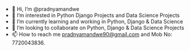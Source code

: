 - 👋 Hi, I’m @pradnyamandwe 
- 👀 I’m interested in Python Django Projects and Data Science Projects
- 🌱 I’m currently learning and working in Python, Django & Data Science 
- 💞️ I’m looking to collaborate on Python, Django & Data Science Projects
- 📫 How to reach me pradnyamandwe90@gmail.com and Mob No: 7720043836.

<!---
pradnyamandwe/pradnyamandwe is a ✨ special ✨ repository because its `README.md` (this file) appears on your GitHub profile.
You can click the Preview link to take a look at your changes.
--->
